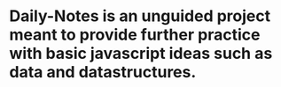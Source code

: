 # Daily-Notes is an unguided project meant to provide further practice with basic javascript ideas such as data and datastructures. 
